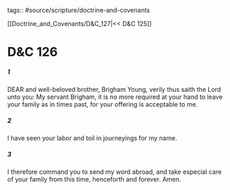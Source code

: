 tags:: #source/scripture/doctrine-and-covenants

[[Doctrine_and_Covenants/D&C_127|<< D&C 125]]

# D&C 126

##### 1

DEAR and well-beloved brother, Brigham Young, verily thus saith the Lord unto you: My servant Brigham, it is no more required at your hand to leave your family as in times past, for your offering is acceptable to me.

##### 2

I have seen your labor and toil in journeyings for my name.

##### 3

I therefore command you to send my word abroad, and take especial care of your family from this time, henceforth and forever. Amen.

